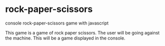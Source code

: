 # rock-paper-scissors
console rock-paper-scissors game with javascript

This game is a game of rock paper scissors. The user will be going against the machine. This will be a game displayed in the console.